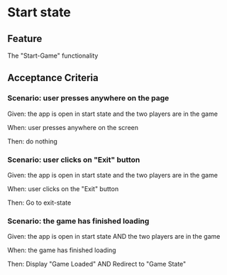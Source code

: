 # Start state

## Feature

The "Start-Game" functionality

## Acceptance Criteria

### Scenario: user presses anywhere on the page

  Given: the app is open in start state and
  the two players are in the game

  When: user presses anywhere on the screen

  Then: do nothing
  
### Scenario: user clicks on "Exit" button

  Given: the app is open in start state and
  the two players are in the game

  When: user clicks on the "Exit" button

  Then: Go to exit-state
  
### Scenario: the game has finished loading

  Given: the app is open in start state AND
  the two players are in the game

  When: the game has finished loading

  Then: Display "Game Loaded" AND
  Redirect to "Game State"
